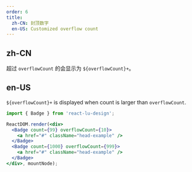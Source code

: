 ```yaml
---
order: 6
title:
  zh-CN: 封顶数字
  en-US: Customized overflow count
---
```


## zh-CN

超过 `overflowCount` 的会显示为 `${overflowCount}+`。

## en-US

`${overflowCount}+` is displayed when count is larger than `overflowCount`.

````jsx
import { Badge } from 'react-lu-design';

ReactDOM.render(<div>
  <Badge count={99} overflowCount={10}>
    <a href="#" className="head-example" />
  </Badge>
  <Badge count={1000} overflowCount={999}>
    <a href="#" className="head-example" />
  </Badge>
</div>, mountNode);
````

